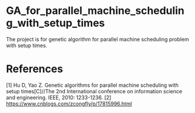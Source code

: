 # GA_for_parallel_machine_scheduling_with_setup_times
The project is for genetic algorithm for parallel machine scheduling problem with setup times.

# References
[1] Hu D, Yao Z. Genetic algorithms for parallel machine scheduling with setup times[C]//The 2nd International conference on information science and engineering. IEEE, 2010: 1233-1236.
[2] https://www.cnblogs.com/zcongfly/p/17815996.html
